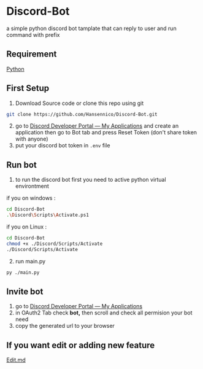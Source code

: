 # Discord-Bot

a simple python discord bot tamplate that can reply to user and run command with prefix

## Requirement

[Python](https://www.python.org/downloads/ "Python Download Link")

## First Setup

1. Download Source code or clone this repo using git

```bash
git clone https://github.com/Hansennico/Discord-Bot.git
```

2. go to [Discord Developer Portal — My Applications](https://discord.com/developers/applications) and create an application
   then go to Bot tab and press Reset Token (don't share token with anyone)
3. put your discord bot token in `.env` file

## Run bot

1. to run the discord bot first you need to active python virtual environtment

if you on windows :

```bash
cd Discord-Bot
.\Discord\Scripts\Activate.ps1
```

if you on Linux :

```bash
cd Discord-Bot
chmod +x ./Discord/Scripts/Activate
./Discord/Scripts/Activate
```

2. run main.py

```bash
py ./main.py
```

## Invite bot

1. go to [Discord Developer Portal — My Applications](https://discord.com/developers/applications)
2. in OAuth2 Tab check **bot,** then scroll and check all permision your bot need
3. copy the generated url to your browser

## If you want edit or adding new feature
[Edit.md](./Edit.md)
